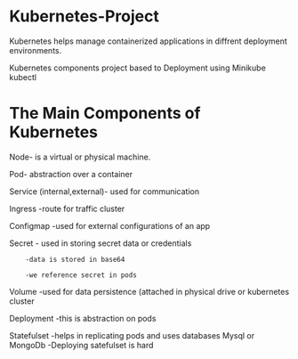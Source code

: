 # Kubernetes-Project

Kubernetes helps manage containerized applications in diffrent deployment environments.

Kubernetes components project based to Deployment using Minikube kubectl

# The Main Components of Kubernetes

 Node- is a  virtual or physical machine.
 
 Pod- abstraction over a container
 
 Service (internal,external)- used for communication
 
 Ingress -route for traffic  cluster
 
 Configmap -used for external configurations of an app
 
 Secret - used in storing secret data or credentials
 
        -data is stored in base64
        
        -we reference secret in pods
 
 Volume -used for data persistence (attached in physical drive or kubernetes cluster
 
 Deployment -this is abstraction on pods
 
 Statefulset -helps in replicating pods and uses databases Mysql or MongoDb
             -Deploying satefulset is hard
